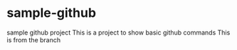 sample-github
=============

sample github project
This is a project to show basic github commands
This is from the branch
